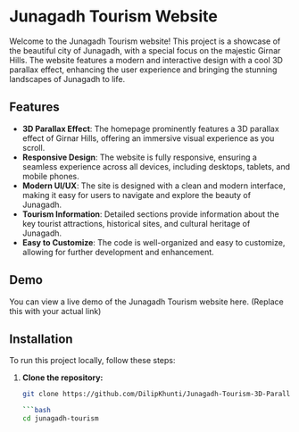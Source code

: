 # Junagadh Tourism Website

Welcome to the Junagadh Tourism website! This project is a showcase of the beautiful city of Junagadh, with a special focus on the majestic Girnar Hills. The website features a modern and interactive design with a cool 3D parallax effect, enhancing the user experience and bringing the stunning landscapes of Junagadh to life.

## Features

- **3D Parallax Effect**: The homepage prominently features a 3D parallax effect of Girnar Hills, offering an immersive visual experience as you scroll.
- **Responsive Design**: The website is fully responsive, ensuring a seamless experience across all devices, including desktops, tablets, and mobile phones.
- **Modern UI/UX**: The site is designed with a clean and modern interface, making it easy for users to navigate and explore the beauty of Junagadh.
- **Tourism Information**: Detailed sections provide information about the key tourist attractions, historical sites, and cultural heritage of Junagadh.
- **Easy to Customize**: The code is well-organized and easy to customize, allowing for further development and enhancement.

## Demo

You can view a live demo of the Junagadh Tourism website here. (Replace this with your actual link)

## Installation

To run this project locally, follow these steps:

1. **Clone the repository:**

   ```bash
   git clone https://github.com/DilipKhunti/Junagadh-Tourism-3D-Parallax-Website-Javascript

   ```bash
   cd junagadh-tourism
